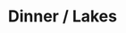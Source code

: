 ---
ee_id_thing: '4275'
site: '1'
type: '2'
inv_num: 2014-110
add_credit:
url: 2014-110-dinner-lakes
title: Dinner / Lakes
year: '2014'
display_year: '2014'
medium: 1920x1080 H.264/MPEG-4 Part 10 looped digital file (from​lossless Quicktime
  Animation master), media player, 70” flatscreen, armature, various cables
dims: 79 x 36.5 x 11 inches
pitch:
ps:
live_url:
youtube:
related_code:
imgs: dinner-lakes-2014-110-full-database-lisson-KL.jpg
subheading:
download:
commission:
related:
layout: things-i-made
---